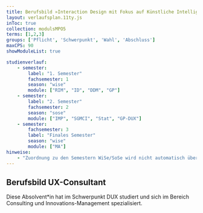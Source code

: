 ```yaml
---
title: Berufsbild »Interaction Design mit Fokus auf Künstliche Intelligenz« (Master of Sciecne)
layout: verlaufsplan.11ty.js
inToc: true
collection: modulsMPO5
terms: [1,2,3]
groups: ['Pflicht', 'Schwerpunkt', 'Wahl', 'Abschluss']
maxCPS: 90
showModuleList: true

studienverlauf:
    - semester:
        label: "1. Semester"
        fachsemester: 1
        season: "wise"
        module: ["RIM", "ID", "DDM", "GP"]
    - semester:
        label: "2. Semester"
        fachsemester: 2
        season: "sose"
        module: ["IMP", "SGMCI", "Stat", "GP-DUX"]
    - semester:
        fachsemester: 3
        label: "Finales Semester"
        season: "wise"
        module: ["MA"]
hinweise:
    - "Zuordnung zu den Semestern WiSe/SoSe wird nicht automatisch überprüft"
---
```



## Berufsbild UX-Consultant

Diese Absolvent*in hat im Schwerpunkt DUX studiert und sich im Bereich Consulting und Innovations-Management spezialisiert.